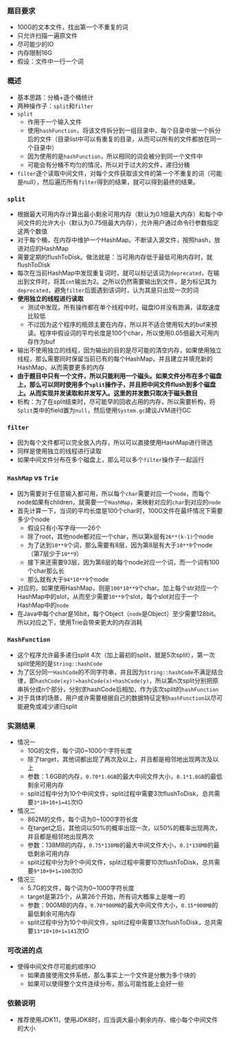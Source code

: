 ### 题目要求

- 100G的文本文件，找出第一个不重复的词
- 只允许扫描一遍原文件
- 尽可能少的IO
- 内存限制16G
- 假设：文件中一行一个词

### 概述

- 基本思路：分桶+逐个桶统计
- 两种操作子：`split`和`filter`
- `split`
   - 作用于一个输入文件
   - 使用`hashFunction`，将该文件拆分到一组目录中，每个目录中放一个拆分后的文件（目录list中可以有重复的目录，从而可以所有的文件都放在同一个目录中）
   - 因为使用的是`hashFunction`，所以相同的词会被分到同一个文件中
   - 可能会有分桶不均匀的情况，所以对于过大的文件，递归分桶
- `filter`逐个读取中间文件，对每个文件获取该文件的第一个不重复的词（可能是null），然后遍历所有`filter`得到的结果，就可以得到最终的结果。

### `split`

- 根据最大可用内存计算出最小剩余可用内存（默认为0.1倍最大内存）和每个中间文件的允许大小（默认为0.75倍最大内存），允许用户通过命令行参数指定这两个数值
- 对于每个桶，在内存中维护一个HashMap。不断读入源文件，按照hash，放进对应的HashMap
- 需要定期的flushToDisk。做法就是：当可用内存低于最低可用内存时，就flushToDisk
- 每次在当前HashMap中发现重复词时，就可以标记该词为`deprecated`，在输出到文件时，将其`cnt`输出为2。之所以仍然需要输出到文件，是为标记其为`deprecated`，避免`filter`后面遇到该词时，认为其是只出现一次的词
- **使用独立的线程进行读取**
  - 测试中发现，所有操作都在单个线程中时，磁盘IO并没有跑满，读取速度比较低
  - 不过因为这个程序的瓶颈主要在内存，所以并不适合使用较大的buf来预读。程序中假设词的平均长度是100个char，所以使用0.05倍最大可用内存作为buf
- 输出不使用独立的线程，因为输出的目的是尽可能的清空内存，如果使用独立线程，那么需要同时保留当前已有的每个HashMap，并且建立并填充新的HashMap，从而需要更多的内存
- **由于题目中只有一个文件，所以只能利用一个磁头。如果文件分布在多个磁盘上，那么可以同时使用多个`split`操作子，并且把中间文件flush到多个磁盘上。从而实现并发读取和并发写入。这里的并发数只取决于磁头数目**
- 析构：为了在split结束时，尽可能早的回收占用的内存，所以需要析构，将`Split`类中的field置为`null`，然后使用`System.gc`建议JVM进行GC

### `filter`

- 因为每个文件都可以完全放入内存，所以可以直接使用HashMap进行筛选
- 同样是使用独立的线程进行读取
- 如果中间文件分布在多个磁盘上，那么可以多个`filter`操作子一起运行

### `HashMap` vs `Trie`

- 因为需要对于任意输入都可用，所以每个`char`需要对应一个`node`，而每个node如果有children，就需要一个`HashMap`，来映射对应的`char`到对应的`node`
- 首先计算一下，当词的平均长度是100个char时，100G文件在最坏情况下需要多少个node
   - 假设只有小写字母——26个
   - 除了root，其他node都对应一个char，所以第k层有`26**(k-1)`个node
   - 为了达到`10**9`个词，那么需要有8层，因为第8层有大于`10**9`个node（第7层少于`10**9`）
   - 接下来还需要93层，因为第8层的每个node对应一个词，而一个词有100个char那么长
   - 那么就有大于`94*10**9`个node
- 对应的，如果使用HashMap，则是`100*10**9`个char。加上每个str对应一个HashMap中的slot，从而至少需要`10**9`个slot，每个slot对应于一个HashMap中的`node`
- 在Java中每个char是16bit，每个Object（`node`是Object）至少需要128bit。所以对应之下，使用Trie会带来更大的内存消耗

### `HashFunction`

- 这个程序允许最多递归split 4次（加上最初的split，就是5次split），第一次split使用的是`String::hashCode`
- 为了区分同一`HashCode`的不同字符串，并且因为`String::hashCode`不满足结合律，即`hashCode(xy)!=hashCode(x)+hashCode(y)`，所以第n次split分别把原串拆分成n个部分，分别求hashCode后相加，作为该次split的`hashFunction`
- 对于具体的场景，用户或许需要根据自己的数据特征定制`hashFunction`以尽可能避免或减少递归split

### 实测结果

- 情况一
   - 10G的文件，每个词0~1000个字符长度
   - 除了target，其他词都出现了两次及以上，并且都是相邻地出现两次及以上
   - 参数：1.6GB的内存，`0.70*1.6GB`的最大中间文件大小，`0.1*1.6GB`的最低剩余可用内存
   - split过程中分为10个中间文件，split过程中需要3次flushToDisk，总共需要`3*10+10+1=41`次IO
- 情况二
   - 862M的文件，每个词为0~1000字符长度
   - 在target之后，其他词以50%的概率出现一次，以50%的概率出现两次，并且都是相邻地出现两次
   - 参数：138MB的内存，`0.75*138MB`的最大中间文件大小，`0.1*138MB`的最低剩余可用内存
   - split过程中分为9个中间文件，split过程中需要10次flushToDisk，总共需要`9*10+9+1=100`次IO
- 情况三
   - 5.7G的文件，每个词为0~1000字符长度
   - target是第25个，从第26个开始，所有词大概率上是唯一的
   - 参数：900MB的内存，`0.70*900MB`的最大中间文件大小，`0.15*900MB`的最低剩余可用内存
   - split过程中分为10个中间文件，split过程中需要13次flushToDisk，总共需要`13*10+10+1=141`次IO

### 可改进的点

- 使得中间文件尽可能的顺序IO
   - 如果直接使用文件系统，那么事实上一个文件是分散为多个块的
   - 如果可以使得整个文件连续分布，那么可能性能上会好一些


### 依赖说明

- 推荐使用JDK11，使用JDK8时，应当调大最小剩余内存、缩小每个中间文件的大小
